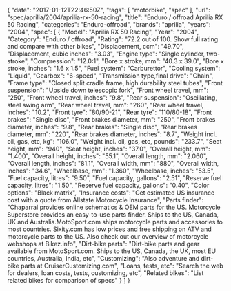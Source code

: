 {
    "date": "2017-01-12T22:46:50Z",
    "tags": [
        "motorbike",
        "spec"
    ],
    "url": "spec\/aprilia\/2004\/aprilia-rx-50-racing",
    "title": "Enduro \/ offroad Aprilia RX 50 Racing",
    "categories": "Enduro-offroad",
    "brands": "aprilia",
    "years": "2004",
    "spec": [
        {
            "Model": "Aprilia RX 50 Racing",
            "Year": "2004",
            "Category": "Enduro \/ offroad",
            "Rating": "72.2 out of 100. Show full rating and compare with other bikes",
            "Displacement, ccm": "49.70",
            "Displacement, cubic inches": "3.03",
            "Engine type": "Single cylinder, two-stroke",
            "Compression": "12.0:1",
            "Bore x stroke, mm": "40.3 x 39.0",
            "Bore x stroke, inches": "1.6 x 1.5",
            "Fuel system": "Carburettor",
            "Cooling system": "Liquid",
            "Gearbox": "6-speed",
            "Transmission type,final drive": "Chain",
            "Frame type": "Closed split cradle frame, high durability steel tubes",
            "Front suspension": "Upside down telescopic fork",
            "Front wheel travel, mm": "250",
            "Front wheel travel, inches": "9.8",
            "Rear suspension": "Oscillating, steel swing arm",
            "Rear wheel travel, mm": "260",
            "Rear wheel travel, inches": "10.2",
            "Front tyre": "80\/90-21",
            "Rear tyre": "110\/80-18",
            "Front brakes": "Single disc",
            "Front brakes diameter, mm": "250",
            "Front brakes diameter, inches": "9.8",
            "Rear brakes": "Single disc",
            "Rear brakes diameter, mm": "220",
            "Rear brakes diameter, inches": "8.7",
            "Weight incl. oil, gas, etc, kg": "106.0",
            "Weight incl. oil, gas, etc, pounds": "233.7",
            "Seat height, mm": "940",
            "Seat height, inches": "37.0",
            "Overall height, mm": "1.400",
            "Overall height, inches": "55.1",
            "Overall length, mm": "2.060",
            "Overall length, inches": "81.1",
            "Overall width, mm": "880",
            "Overall width, inches": "34.6",
            "Wheelbase, mm": "1.360",
            "Wheelbase, inches": "53.5",
            "Fuel capacity, litres": "9.50",
            "Fuel capacity, gallons": "2.51",
            "Reserve fuel capacity, litres": "1.50",
            "Reserve fuel capacity, gallons": "0.40",
            "Color options": "Black matrix",
            "Insurance costs": "Get estimated US insurance cost with a quote from Allstate Motorcycle Insurance",
            "Parts finder": "Chaparral provides online schematics & OEM parts for the US.   Motorcycle Superstore provides an easy-to-use parts finder. Ships to the US, Canada, UK and Australia.MotoSport.com ships motorcycle parts and accessories to most countries.    Sixity.com has low prices and free shipping on ATV and motorcycle parts to the US. Also check out our overview of motorcycle webshops at Bikez.info",
            "Dirt-bike parts": "Dirt-bike parts and gear available from MotoSport.com. Ships to the US, Canada, the UK, most EU countries, Australia, India, etc",
            "Customizing": "Also adventure and dirt-bike parts at CruiserCustomizing.com",
            "Loans, tests, etc": "Search the web for dealers, loan costs, tests, customizing, etc",
            "Related bikes": "List related bikes for comparison of specs"
        }
    ]
}